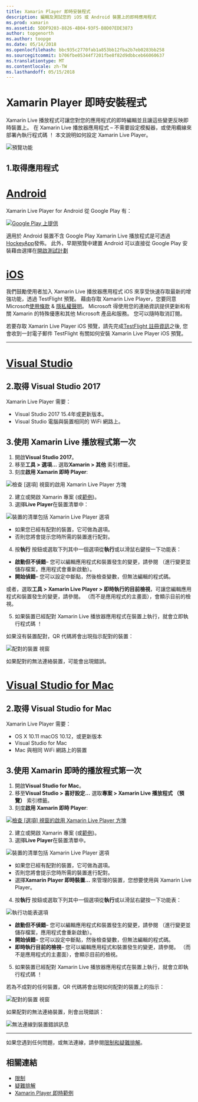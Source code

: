 ```yaml
---
title: Xamarin Player 即時安裝程式
description: 編輯及測試您的 iOS 或 Android 裝置上的即時應用程式
ms.prod: xamarin
ms.assetid: 5DDF9203-8826-4B04-93F5-B8D07EDE3873
author: topgenorth
ms.author: toopge
ms.date: 05/14/2018
ms.openlocfilehash: bbc935c2770fab1a853bb12fba2b7eb0283bb258
ms.sourcegitcommit: b706fbe05344f7201fbe8f82d9dbbceb66060637
ms.translationtype: MT
ms.contentlocale: zh-TW
ms.lasthandoff: 05/15/2018
---
```

# <a name="xamarin-live-player-setup"></a>Xamarin Player 即時安裝程式

Xamarin Live 播放程式可讓您對您的應用程式的即時編輯並且讓這些變更反映即時裝置上。 在 Xamarin Live 播放器應用程式 – 不需要設定模擬器，或使用纜線來部署內執行程式碼 ！ 本文說明如何設定 Xamarin Live Player。

![預覽功能](~/media/shared/preview.png)

## <a name="1-get-the-app"></a>1.取得應用程式

# <a name="androidtabandroid"></a>[Android](#tab/android)

Xamarin Live Player for Android 從 Google Play 有：

[ ![Google Play 上提供](install-images/google-play-badge.png)](https://play.google.com/store/apps/details?id=com.xamarin.live)

適用於 Android 裝置不含 Google Play Xamarin Live 播放程式是可透過[HockeyApp](https://aka.ms/xlp-hockeyapp)發佈。 此外，早期預覽中建置 Android 可以直接從 Google Play 安裝藉由選擇在[開啟測試計劃](https://play.google.com/apps/testing/com.xamarin.live)

# <a name="iostabios"></a>[iOS](#tab/ios)

我們鼓勵使用者加入 Xamarin Live 播放器應用程式 iOS 來享受快速存取最新的增強功能，透過 TestFlight 預覽。 藉由存取 Xamarin Live Player，您要同意 Microsoft[使用條款](https://www.microsoft.com/en-us/legal/intellectualproperty/copyright/default.aspx) & [隱私權聲明](https://privacy.microsoft.com/en-us/privacystatement)。 Microsoft 得使用您的連絡資訊提供更新和有關 Xamarin 的特殊優惠和其他 Microsoft 產品和服務。 您可以隨時取消訂閱。

若要存取 Xamarin Live Player iOS 預覽，請先完成[TestFlight 註冊資訊](https://fastring.xamarinliveplayer.com/)之後, 您會收到一封電子郵件 TestFlight 有關如何安裝 Xamarin Live Player iOS 預覽。

-----

# <a name="visual-studiotabwindows"></a>[Visual Studio](#tab/windows)

## <a name="2-get-visual-studio-2017"></a>2.取得 Visual Studio 2017

Xamarin Live Player 需要：

- Visual Studio 2017 15.4年或更新版本。
- Visual Studio 電腦與裝置相同的 WiFi 網路上。

## <a name="3-using-xamarin-live-player-for-the-first-time"></a>3.使用 Xamarin Live 播放程式第一次

1. 開啟**Visual Studio 2017**。
2. 移至**工具 > 選項...** 選取**Xamarin > 其他** 索引標籤。
3. 刻度**啟用 Xamarin 即時 Player**:

  ![檢查 [選項] 視窗的啟用 Xamarin Live Player 方塊](install-images/vs2017-options.png)

2. 建立或開啟 Xamarin 專案 (或[範例](~/tools/live-player/samples.md))。
3. 選擇**Live Player**在裝置清單中：

  ![裝置的清單包括 Xamarin Live Player 選項](install-images/devices-empty-windows.png)

  * 如果您已經有配對的裝置，它可做為選項。
  * 否則您將會提示您時所需的裝置進行配對。
4. 按**執行** 按鈕或選取下列其中一個選項從**執行**或以滑鼠右鍵按一下功能表：

  - **啟動但不偵錯**– 您可以編輯應用程式和裝置發生的變更，請參閱 （進行變更並儲存檔案，應用程式會重新啟動）。
  - **開始偵錯**– 您可以設定中斷點，然後檢查變數，但無法編輯的程式碼。

  或者，選取**工具 > Xamarin Live Player > 即時執行的目前檢視**，可讓您編輯應用程式和裝置發生的變更，請參閱。 （而不是應用程式的主畫面），會顯示目前的檢視。

5. 如果裝置已經配對 Xamarin Live 播放器應用程式在裝置上執行，就會立即執行程式碼 ！

  如果沒有裝置配對，QR 代碼將會出現指示配對的裝置：

  ![配對的裝置 視窗](install-images/manage-empty-windows.png)

  如果配對的無法連絡裝置，可能會出現錯誤。

# <a name="visual-studio-for-mactabmacos"></a>[Visual Studio for Mac](#tab/macos)

## <a name="2-get-visual-studio-for-mac"></a>2.取得 Visual Studio for Mac

Xamarin Live Player 需要：

- OS X 10.11 macOS 10.12，或更新版本
- Visual Studio for Mac
- Mac 與相同 WiFi 網路上的裝置

## <a name="3-using-xamarin-live-player-for-the-first-time"></a>3.使用 Xamarin 即時的播放程式第一次

1. 開啟**Visual Studio for Mac**。
2. 移至**Visual Studio > 喜好設定...** 選取**專案 > Xamarin Live 播放程式 （預覽）**  索引標籤。
3. 刻度**啟用 Xamarin 即時 Player**:

  [![檢查 [選項] 視窗的啟用 Xamarin Live Player 方塊](install-images/vsmac-options-sml.png)](install-images/vsmac-options.png#lightbox)

2. 建立或開啟 Xamarin 專案 (或[範例](~/tools/live-player/samples.md))。
3. 選擇**Live Player**在裝置清單中。

  ![裝置的清單包括 Xamarin Live Player 選項](install-images/devices.png)

  * 如果您已經有配對的裝置，它可做為選項。
  * 否則您將會提示您時所需的裝置進行配對。
  * 選擇**Xamarin Player 即時裝置...** 來管理的裝置，您想要使用與 Xamarin Live Player。

4. 按**執行** 按鈕或選取下列其中一個選項從**執行**或以滑鼠右鍵按一下功能表：

  ![執行功能表選項](install-images/run-menu.png)

  - **啟動但不偵錯**– 您可以編輯應用程式和裝置發生的變更，請參閱 （進行變更並儲存檔案，應用程式會重新啟動）。
  - **開始偵錯**– 您可以設定中斷點，然後檢查變數，但無法編輯的程式碼。
  - **即時執行目前的檢視**– 您可以編輯應用程式和裝置發生的變更，請參閱。 （而不是應用程式的主畫面），會顯示目前的檢視。

5. 如果裝置已經配對 Xamarin Live 播放器應用程式在裝置上執行，就會立即執行程式碼 ！

  若為不成對的任何裝置，QR 代碼將會出現如何配對的裝置上的指示：

  ![配對的裝置 視窗](install-images/manage-empty.png)

  如果配對的無法連絡裝置，則會出現錯誤：

  ![無法連線到裝置錯誤訊息](install-images/error-cannot-connect.png)


-----

如果您遇到任何問題，或無法連線，請參閱[限制和疑難排解](~/tools/live-player/troubleshooting.md)。


## <a name="related-links"></a>相關連結

- [限制](~/tools/live-player/limitations.md)
- [疑難排解](~/tools/live-player/troubleshooting.md)
- [Xamarin Player 即時範例](~/tools/live-player/samples.md)
